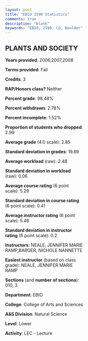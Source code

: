 ```yaml
---
layout: post
title: "EBIO 2590 Statistics"
comments: true
description: "blank"
keywords: "EBIO, 2590, CU, Boulder"
--- 
```

<head>
<script src="https://ajax.googleapis.com/ajax/libs/jquery/2.1.3/jquery.min.js"></script>
<script src="https://dl.dropboxusercontent.com/s/pc42nxpaw1ea4o9/highcharts.js?dl=0"></script>
<!-- <script src="../assets/js/highcharts.js"></script> -->
<style type="text/css">@font-face {
	font-family: "Bebas Neue";
	src: url(https://www.filehosting.org/file/details/544349/BebasNeue%20Regular.otf) format("opentype");
	}
	h1.Bebas { 
		font-family: "Bebas Neue", Verdana, Tahoma;
	}
</style>
</head>
<body>
	<div id="container" style="float: right; width: 45%; height: 88%; margin-left: 2.5%; margin-right: 2.5%;"></div>
	<script language="JavaScript">
		$(document).ready(function() {
		var chart = {type: 'column'};
		var title = {text: 'Grade Distribution'};
		var xAxis = {categories: ['A','B','C','D','F'],crosshair: true};
		var yAxis = {min: 0,title: {text: 'Percentage'}};
		var tooltip = {headerFormat: '<center><b><span style="font-size:20px">{point.key}</span></b></center>',
		               pointFormat: '<td style="padding:0"><b>{point.y:.1f}%</b></td>',
		               footerFormat: '</table>',shared: true,useHTML: true};
		var plotOptions = {column: {pointPadding: 0.0,borderWidth: 0}};  
		var credits = {enabled: false};var series= [{name: 'Percent',data: [39.06,29.69,17.19,9.38,4.69,]}];
		var json = {};
		json.chart = chart;
		json.title = title;
		json.tooltip = tooltip;
		json.xAxis = xAxis;
		json.yAxis = yAxis;  
		json.series = series;
		json.plotOptions = plotOptions;  
		json.credits = credits;
		$('#container').highcharts(json);
	});
	</script>
</body>
			   
## PLANTS AND SOCIETY

**Years provided**: 2006,2007,2008

**Terms provided**: Fall

**Credits**: 3

**RAP/Honors class?** Neither

**Percent grade**: 98.48%

**Percent withdrawn**: 2.78%

**Percent incomplete**: 1.52%

**Proportion of students who dropped**: 2.99

**Average grade** (4.0 scale): 2.85

**Standard deviation in grades**: 19.89

**Average workload** (raw): 2.48

**Standard deviation in workload** (raw): 0.06

**Average course rating** (6 point scale): 5.29

**Standard deviation in course rating** (6 point scale): 0.41

**Average instructor rating** (6 point scale): 5.48

**Standard deviation in instructor rating** (6 point scale): 0.2

**Instructors**: NEALE, JENNIFER MARIE RAMP,BARGER, NICHOLE NANNETTE

**Easiest instructor** (based on class grade): NEALE, JENNIFER MARIE RAMP

**Sections** (and **number of sections**): 010, 3

**Department**: EBIO

**College**: College of Arts and Sciences

**A&S Division**: Natural Science

**Level**: Lower

**Activity**: LEC - Lecture